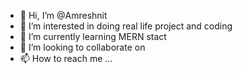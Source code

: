 - 👋 Hi, I’m @Amreshnit
- 👀 I’m interested in doing real life project and coding 
- 🌱 I’m currently learning MERN stact 
- 💞️ I’m looking to collaborate on 
- 📫 How to reach me ...

<!---
Amreshnit/Amreshnit is a ✨ special ✨ repository because its `README.md` (this file) appears on your GitHub profile.
You can click the Preview link to take a look at your changes.
--->
